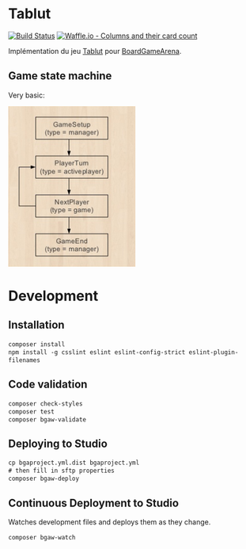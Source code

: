 # Tablut

[![Build Status](https://travis-ci.org/Lucas-C/tablut.svg?branch=master)](https://travis-ci.org/Lucas-C/tablut)
[![Waffle.io - Columns and their card count](https://badge.waffle.io/Lucas-C/tablut.svg?columns=all)](https://waffle.io/Lucas-C/tablut)


Implémentation du jeu [Tablut](http://jeuxstrategieter.free.fr/Tablut_complet.php) pour [BoardGameArena](https://boardgamearena.com).

## Game state machine

Very basic:

![4-states simple state machine](GameStateMachine.png)


# Development

## Installation
```
composer install
npm install -g csslint eslint eslint-config-strict eslint-plugin-filenames
```

## Code validation
```
composer check-styles
composer test
composer bgaw-validate
```

## Deploying to Studio
```
cp bgaproject.yml.dist bgaproject.yml
# then fill in sftp properties
composer bgaw-deploy
```

## Continuous Deployment to Studio

Watches development files and deploys them as they change.
```
composer bgaw-watch
```

